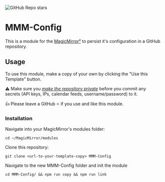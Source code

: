 ![GitHub Repo stars](https://img.shields.io/github/stars/CFenner/MMM-Config-Template?style=social)

# MMM-Config

This is a module for the [MagicMirror²](https://magicmirror.builders/) to persist it's configuration in a GitHub repository.

## Usage

To use this module, make a copy of your own by clicking the "Use this Template" button.

⚠️ Make sure you [*make the repository private*](https://docs.github.com/en/repositories/managing-your-repositorys-settings-and-features/managing-repository-settings/setting-repository-visibility#making-a-repository-private) before you commit any secrets (API keys, IPs, calendar feeds, username/password) to it.

👍 Please leave a GitHub ⭐ if you use and like this module.

### Installation

Navigate into your MagicMirror's modules folder:

```shell
cd ~/MagicMirror/modules
```

Clone this repository:

```shell
git clone <url-to-your-template-copy> MMM-Config
```

Navigate to the new MMM-Config folder and init the module

```shell
cd MMM-Config/ && npm run copy && npm run link
```
